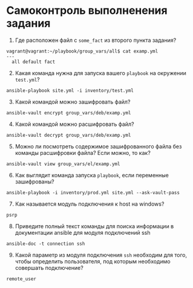 # Самоконтроль выполненения задания

1. Где расположен файл с `some_fact` из второго пункта задания?
```
vagrant@vagrant:~/playbook/group_vars/all$ cat examp.yml
---
  all default fact
  ```
2. Какая команда нужна для запуска вашего `playbook` на окружении `test.yml`?
```
ansible-playbook site.yml -i inventory/test.yml
```
3. Какой командой можно зашифровать файл?
```
ansible-vault encrypt group_vars/deb/examp.yml
```
4. Какой командой можно расшифровать файл?
```
ansible-vault decrypt group_vars/deb/examp.yml
```
5. Можно ли посмотреть содержимое зашифрованного файла без команды расшифровки файла? Если можно, то как?
```
ansible-vault view group_vars/el/examp.yml
```
6. Как выглядит команда запуска `playbook`, если переменные зашифрованы?
```
ansible-playbook -i inventory/prod.yml site.yml --ask-vault-pass
```
7. Как называется модуль подключения к host на windows?
```
psrp
```
8. Приведите полный текст команды для поиска информации в документации ansible для модуля подключений ssh
```
ansible-doc -t connection ssh
```
9. Какой параметр из модуля подключения `ssh` необходим для того, чтобы определить пользователя, под которым необходимо совершать подключение?
```
remote_user
```
